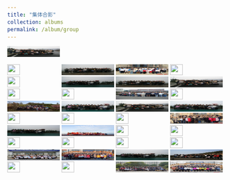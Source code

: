 ```yaml
---
title: "集体合影"
collection: albums
permalink: /album/group
---
```

<style>.gallery-img{ height: 150px;object-fit: cover;margin-bottom: 4px;}</style><a class="gallery-img" href="../keli_photo/group/WeChat Image_20220323142632.jpg"><img src="../keli_photo/group/WeChat Image_20220323142632.jpg" height="25" width="24%"></a>
<a class="gallery-img" href="../keli_photo/group/WeChat Image_20220323142639.jpg"><img src="../keli_photo/group/WeChat Image_20220323142639.jpg" height="25" width="24%"></a>
<a class="gallery-img" href="../keli_photo/group/WeChat Image_20220323142515.jpg"><img src="../keli_photo/group/WeChat Image_20220323142515.jpg" height="25" width="24%"></a>
<a class="gallery-img" href="../keli_photo/group/2009_0526.jpg"><img src="../keli_photo/group/2009_0526.jpg" height="25" width="24%"></a>
<a class="gallery-img" href="../keli_photo/group/WeChat Image_20220323142701.jpg"><img src="../keli_photo/group/WeChat Image_20220323142701.jpg" height="25" width="24%"></a>
<a class="gallery-img" href="../keli_photo/group/WeChat Image_20220328132052.jpg"><img src="../keli_photo/group/WeChat Image_20220328132052.jpg" height="25" width="24%"></a>
<a class="gallery-img" href="../keli_photo/group/WeChat Image_20220323142617.jpg"><img src="../keli_photo/group/WeChat Image_20220323142617.jpg" height="25" width="24%"></a>
<a class="gallery-img" href="../keli_photo/group/WeChat Image_20220323142355.jpg"><img src="../keli_photo/group/WeChat Image_20220323142355.jpg" height="25" width="24%"></a>
<a class="gallery-img" href="../keli_photo/group/WeChat Image_20220323142227.jpg"><img src="../keli_photo/group/WeChat Image_20220323142227.jpg" height="25" width="24%"></a>
<a class="gallery-img" href="../keli_photo/group/WeChat Image_20220323141112.jpg"><img src="../keli_photo/group/WeChat Image_20220323141112.jpg" height="25" width="24%"></a>
<a class="gallery-img" href="../keli_photo/group/2012.11.26.jpg"><img src="../keli_photo/group/2012.11.26.jpg" height="25" width="24%"></a>
<a class="gallery-img" href="../keli_photo/group/WeChat Image_20220328132724.jpg"><img src="../keli_photo/group/WeChat Image_20220328132724.jpg" height="25" width="24%"></a>
<a class="gallery-img" href="../keli_photo/group/2016.10.10.jpg"><img src="../keli_photo/group/2016.10.10.jpg" height="25" width="24%"></a>
<a class="gallery-img" href="../keli_photo/group/WeChat Image_20220322205024.jpg"><img src="../keli_photo/group/WeChat Image_20220322205024.jpg" height="25" width="24%"></a>
<a class="gallery-img" href="../keli_photo/group/WeChat Image_20220323142327.jpg"><img src="../keli_photo/group/WeChat Image_20220323142327.jpg" height="25" width="24%"></a>
<a class="gallery-img" href="../keli_photo/group/WeChat Image_20220323142254.jpg"><img src="../keli_photo/group/WeChat Image_20220323142254.jpg" height="25" width="24%"></a>
<a class="gallery-img" href="../keli_photo/group/WeChat Image_20220323142545.jpg"><img src="../keli_photo/group/WeChat Image_20220323142545.jpg" height="25" width="24%"></a>
<a class="gallery-img" href="../keli_photo/group/2015.9.14.jpg"><img src="../keli_photo/group/2015.9.14.jpg" height="25" width="24%"></a>
<a class="gallery-img" href="../keli_photo/group/WeChat Image_20220323140824.jpg"><img src="../keli_photo/group/WeChat Image_20220323140824.jpg" height="25" width="24%"></a>
<a class="gallery-img" href="../keli_photo/group/金石滩.jpg"><img src="../keli_photo/group/金石滩.jpg" height="25" width="24%"></a>
<a class="gallery-img" href="../keli_photo/group/2008_1.jpg"><img src="../keli_photo/group/2008_1.jpg" height="25" width="24%"></a>
<a class="gallery-img" href="../keli_photo/group/WeChat Image_20220323142448.jpg"><img src="../keli_photo/group/WeChat Image_20220323142448.jpg" height="25" width="24%"></a>
<a class="gallery-img" href="../keli_photo/group/微信图片_20220323131422.jpg"><img src="../keli_photo/group/微信图片_20220323131422.jpg" height="25" width="24%"></a>
<a class="gallery-img" href="../keli_photo/group/会议合影.jpg"><img src="../keli_photo/group/会议合影.jpg" height="25" width="24%"></a>
<a class="gallery-img" href="../keli_photo/group/WeChat Image_20220328132127.jpg"><img src="../keli_photo/group/WeChat Image_20220328132127.jpg" height="25" width="24%"></a>
<a class="gallery-img" href="../keli_photo/group/WeChat Image_20220323142644.jpg"><img src="../keli_photo/group/WeChat Image_20220323142644.jpg" height="25" width="24%"></a>
<a class="gallery-img" href="../keli_photo/group/WeChat Image_20220328131959.jpg"><img src="../keli_photo/group/WeChat Image_20220328131959.jpg" height="25" width="24%"></a>
<a class="gallery-img" href="../keli_photo/group/WeChat Image_20220323142649.jpg"><img src="../keli_photo/group/WeChat Image_20220323142649.jpg" height="25" width="24%"></a>
<a class="gallery-img" href="../keli_photo/group/IMG_6588.JPG"><img src="../keli_photo/group/IMG_6588.JPG" height="25" width="24%"></a>
<a class="gallery-img" href="../keli_photo/group/W020141024386453400645.jpg"><img src="../keli_photo/group/W020141024386453400645.jpg" height="25" width="24%"></a>
<a class="gallery-img" href="../keli_photo/group/2013_1223.jpg"><img src="../keli_photo/group/2013_1223.jpg" height="25" width="24%"></a>
<a class="gallery-img" href="../keli_photo/group/WeChat Image_20220323142601.jpg"><img src="../keli_photo/group/WeChat Image_20220323142601.jpg" height="25" width="24%"></a>
<a class="gallery-img" href="../keli_photo/group/WeChat Image_20220323135337.jpg"><img src="../keli_photo/group/WeChat Image_20220323135337.jpg" height="25" width="24%"></a>
<a class="gallery-img" href="../keli_photo/group/WeChat Image_20220323142656.jpg"><img src="../keli_photo/group/WeChat Image_20220323142656.jpg" height="25" width="24%"></a>
<a class="gallery-img" href="../keli_photo/group/海边.jpg"><img src="../keli_photo/group/海边.jpg" height="25" width="24%"></a>
<a class="gallery-img" href="../keli_photo/group/WeChat Image_20220322213943.jpg"><img src="../keli_photo/group/WeChat Image_20220322213943.jpg" height="25" width="24%"></a>
<a class="gallery-img" href="../keli_photo/group/20141201_GroupPhoto.jpg"><img src="../keli_photo/group/20141201_GroupPhoto.jpg" height="25" width="24%"></a>
